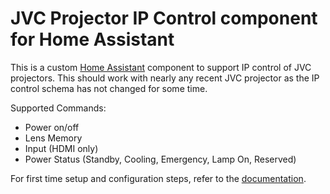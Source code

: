 # JVC Projector IP Control component for Home Assistant

This is a custom [Home Assistant](https://home-assistant.io/) component to support IP control of JVC projectors. This should work with nearly any recent JVC projector as the IP control schema has not changed for some time.

Supported Commands:

- Power on/off
- Lens Memory
- Input (HDMI only)
- Power Status (Standby, Cooling, Emergency, Lamp On, Reserved)

For first time setup and configuration steps, refer to the [documentation](https://github.com/alterbridge86/hass_custom_components/blob/master/custom_components/jvcprojector/README.md).